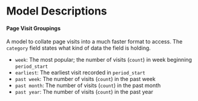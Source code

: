 # Model Descriptions

#### Page Visit Groupings

A model to collate page visits into a much faster format to access.
The `category` field states what kind of data the field is holding.

- `week`: The most popular; the number of visits (`count`) in week beginning `period_start`
- `earliest`: The earliest visit recorded in `period_start`
- `past week`: The number of visits (`count`) in the past week
- `past month`: The number of visits (`count`) in the past month
- `past year`: The number of visits (`count`) in the past year

